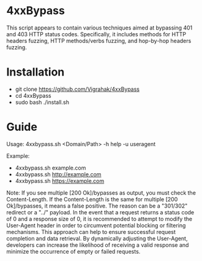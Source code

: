 # 4xxBypass
This script appears to contain various techniques aimed at bypassing 401 and 403 HTTP status codes. Specifically, it includes methods for HTTP headers fuzzing, HTTP methods/verbs fuzzing, and hop-by-hop headers fuzzing.


# Installation
 * git clone https://github.com/Vigrahak/4xxBypass
 * cd 4xxBypass
 * sudo bash ./install.sh

# Guide
Usage:    4xxbypass.sh <Domain/Path>
-h  help
-u  useragent
                                                                                                                                                                          
Example: 
 * 4xxbypass.sh example.com
 * 4xxbypass.sh http://example.com
 * 4xxbypass.sh https://example.com

Note:  If you see multiple [200 Ok]/bypasses as output, you must check the Content-Length. If the Content-Length is the same for multiple [200 Ok]/bypasses, it means a false positive. The reason can be a "301/302" redirect or a "../" payload.
In the event that a request returns a status code of 0 and a response size of 0, it is recommended to attempt to modify the User-Agent header in order to circumvent potential blocking or filtering mechanisms. This approach can help to ensure successful request completion and data retrieval. By dynamically adjusting the User-Agent, developers can increase the likelihood of receiving a valid response and minimize the occurrence of empty or failed requests.
                                                                                                                                              
         
